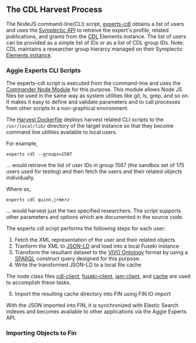 ## The CDL Harvest Process

The NodeJS command-line(CLI) script, [experts-cdl](../harvest/experts-client/bin/experts-cdl.js) obtains a list of users and uses the [Symplectic API](https://support.symplectic.co.uk/support/solutions/folders/6000177986) to retreive the expert's profile, related publications, and grants from the [CDL](https://cdlib.org/) Elements instance. The list of users can be provided as a simple list of IDs or as a list of CDL group IDs. Note: CDL maintains a researcher group hierarcy managed on their Symplectic [Elements instance](https://oapolicy.universityofcalifornia.edu/).

### Aggie Experts CLI Scripts
The experts-cdl script is executed from the command-line and uses the [Commander Node Module](https://www.npmjs.com/package/commander) for this purpose. This module allows Node JS files be used in the same way as system utilities like git, ls, grep, and so on. It makes it easy to define and validate parameters and to call processes from other scripts in a non-graphical environment.

The [Harvest Dockerfile](../harvest/Dockerfile) deploys harvest related CLI scripts to the `/usr/local/lib/` directory of the target instance so that they become command line utilities available to local users.

For example,

`experts cdl --groups=1587`

... would retrieve the list of user IDs in group 1587 (the sandbox set of 175 users used for testing) and then fetch the users and their related objects individually.

Where as,

`experts cdl quinn,jrmerz`

... would harvest just the two specified researchers. The script supports other parameters and options which are documented in the source code.


The experts cdl script performs the following steps for each user:
1. Fetch the XML representation of the user and their related objects
2. Tranform the XML to [JSON-LD](https://json-ld.org/) and load into a local Fuseki instance
3. Transform the resultant dataset to the [VIVO Ontology](https://github.com/vivo-ontologies/vivo-ontology?tab=readme-ov-file) format by using a [SPARQL](https://www.w3.org/TR/sparql11-query/) construct query designed for this purpose.
4. Write the transformed JSON-LD to a local file cache 
  
The node class files [cdl-client](../harvest/experts-client/lib/cdl-client.js), [fuseki-client](../harvest/experts-client/lib/fuseki-client.js), [iam-client](../harvest/experts-client/lib/iam-client.js), and [cache](../harvest/experts-client/lib/cache) are used to accomplish these tasks.

5. Import the resulting cache directory into FIN using FIN IO import

With the JSON imported into FIN, it is synchronized with Elastic Search indexes and becomes available to other applications via the Aggie Experts API.

### Importing Objects to Fin




